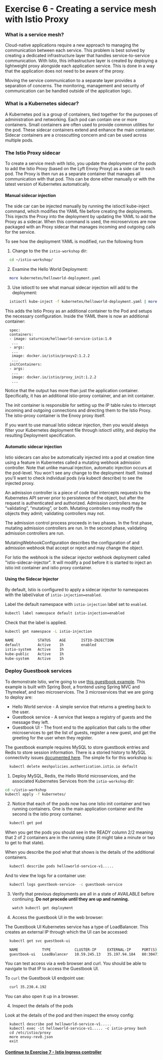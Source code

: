 # Exercise 6 - Creating a service mesh with Istio Proxy

### What is a service mesh?

Cloud-native applications require a new approach to managing the communication between each service. This problem is best solved by creating a dedicated infrastructure layer that handles service-to-service communication. With Istio, this infrastructure layer is created by deploying a lightweight proxy alongside each application service. This is done in a way that the application does not need to be aware of the proxy.

Moving the service communication to a separate layer provides a separation of concerns. The monitoring, management and security of communication can be handled outside of the application logic.

### What is a Kubernetes sidecar?

A Kubernetes pod is a group of containers, tied together for the purposes of administration and networking. Each pod can contain one or more containers.  Small containers are often used to provide common utilities for the pod. These sidecar containers extend and enhance the main container. Sidecar containers are a crosscutting concern and can be used across multiple pods.

### The Istio Proxy sidecar

To create a service mesh with Istio, you update the deployment of the pods to add the Istio Proxy (based on the Lyft Envoy Proxy) as a side car to each pod. The Proxy is then run as a separate container that manages all communication with that pod. This can be done either manually or with the latest version of Kubernetes automatically.

#### Manual sidecar injection

The side car can be injected manually by running the istioctl kube-inject command, which modifies the YAML file before creating the deployments. This injects the Proxy into the deployment by updating the YAML to add the Proxy as a sidecar. When this command is used, the microservices are now packaged with an Proxy sidecar that manages incoming and outgoing calls for the service.

To see how the deployment YAML is modified, run the following from

1.  Change to the the `istio-workshop` dir:

```sh
  cd ~/istio-workshop/
```

2. Examine the Hello World Deployment:

```sh
  more kubernetes/helloworld-deployment.yaml
```

3. Use istioctl to see what manual sidecar injection will add to the deployment:

```sh
  istioctl kube-inject -f kubernetes/helloworld-deployment.yaml | more
```

This adds the Istio Proxy as an additional container to the Pod and setups the necessary configuration. Inside the YAML there is now an additional container:

```
  spec:
  containers:
  - image: saturnism/helloworld-service-istio:1.0
   ...
  - args:
   ...
   image: docker.io/istio/proxyv2:1.2.2
   ...
  initContainers:
  - args:
   ...
   image: docker.io/istio/proxy_init:1.2.2
   ...
```

Notice that the output has more than just the application container. Specifically, it has an additional istio-proxy container, and an init container.

The init container is responsible for setting up the IP table rules to intercept incoming and outgoing connections and directing them to the Istio Proxy. The istio-proxy container is the Envoy proxy itself.

If you want to use manual Istio sidecar injection, then you would always filter your Kubernetes deployment file through istioctl utility, and deploy the resulting Deployment specification.


#### Automatic sidecar injection

Istio sidecars can also be automatically injected into a pod at creation time using a feature in Kubernetes called a mutating webhook admission controller.   Note that unlike manual injection, automatic injection occurs at the pod-level. You won't see any change to the deployment itself. Instead you'll want to check individual pods (via kubectl describe) to see the injected proxy.

An admission controller is a piece of code that intercepts requests to the Kubernetes API server prior to persistence of the object, but after the request is authenticated and authorized. Admission controllers may be “validating”, “mutating”, or both. Mutating controllers may modify the objects they admit; validating controllers may not.

The admission control process proceeds in two phases. In the first phase, mutating admission controllers are run. In the second phase, validating admission controllers are run.

MutatingWebhookConfiguration describes the configuration of and admission webhook that accept or reject and may change the object.  

For Istio the webhook is the sidecar injector webhook deployment called "istio-sidecar-injector".  It will modify a pod before it is started to inject an istio init container and istio proxy container.

#### Using the Sidecar Injector

By default, Istio is configured to apply a sidecar injector to namespaces with the label/value of `istio-injection=enabled`.

Label the default namespace with `istio-injection` label set to `enabled`.

```sh
kubectl label namespace default istio-injection=enabled
```

Check that the label is applied.

```sh
kubectl get namespace -L istio-injection

NAME           STATUS    AGE       ISTIO-INJECTION
default        Active    1h        enabled
istio-system   Active    1h        
kube-public    Active    1h        
kube-system    Active    1h
```

### Deploy Guestbook services

To demonstrate Istio, we’re going to use [this guestbook example](https://github.com/saturnism/istio-by-example-java/tree/master/spring-boot2-example). This example is built with Spring Boot, a frontend using Spring MVC and Thymeleaf, and two microservices. The 3 microservices that we are going to deploy are:

* Hello World service - A simple service that returns a greeting back to the user.
* Guestbook service - A service that keeps a registry of guests and the message they left.
* Guestbook UI - The front end to the application that calls to the other microservices to get the list of guests, register a new guest, and get the greeting for the user when they register.

The guestbook example requires MySQL to store guestbook entries and Redis to store session information. There is a storied history to MySQL connectivity issues [documented here](https://github.com/istio/istio/issues/10062).  The simple fix for this workshop is:

```sh
  kubectl delete meshpolicies.authentication.istio.io default
```

1. Deploy MySQL, Redis, the Hello World microservices, and the associated Kubernetes Services from the `istio-workshop` dir:

  ```sh
  cd ~/istio-workshop
  kubectl apply -f kubernetes/
  ```

2. Notice that each of the pods now has one Istio init container and two running containers. One is the main application container and the second is the istio proxy container.

```sh
  kubectl get pod
```

  When you get the pods you should see in the READY column 2/2 meaning that 2 of 2 containers are in the running state (it might take a minute or two to get to that state).  

  When you describe the pod what that shows is the details of the additional containers.

```sh
  kubectl describe pods helloworld-service-v1.....
```

  And to view the logs for a container use:

```sh
  kubectl logs guestbook-service- -c guestbook-service
```

3. Verify that previous deployments are all in a state of AVAILABLE before continuing. **Do not procede until they are up and running.**

    ```sh
    watch kubectl get deployment
    ```

4. Access the guestbook UI in the web browser:

  The Guestbook UI Kubernetes service has a type of LoadBalancer.  This creates an external IP through which the UI can be accessed:

```sh
  kubectl get svc guestbook-ui

  NAME           TYPE           CLUSTER-IP     EXTERNAL-IP     PORT(S)        AGE
  guestbook-ui   LoadBalancer   10.59.245.13   35.197.94.184   80:30471/TCP   2m
```

  You can test access via a web browser and curl.  You should be able to navigate to that IP to access the Guestbook UI.

  To `curl` the Guestbook UI endpoint use:

```sh
  curl 35.230.4.192
```

  You can also open it up in a browser.

4.  Inspect the details of the pods

  Look at the details of the pod and then inspect the envoy config:

```
  kubectl describe pod helloworld-service-v1.....
  kubectl exec -it helloworld-service-v1..... -c istio-proxy bash
  cd /etc/istio/proxy
  more envoy-rev0.json
  exit
```


#### [Continue to Exercise 7 - Istio Ingress controller](../exercise-7/README.md)
